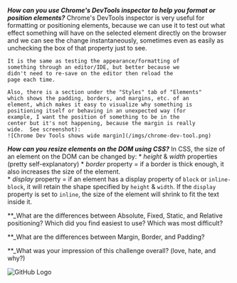 **_How can you use Chrome's DevTools inspector to help you 
format or position elements?_**
    Chrome's DevTools inspector is very useful for formatting 
    or positioning elements, because we can use it to test 
    out what effect something will have on the selected 
    element directly on the browser and we can see the change instantaneously, sometimes even as easily as unchecking 
    the box of that property just to see.  

    It is the same as testing the appearance/formatting of 
    something through an editor/IDE, but better because we 
    didn't need to re-save on the editor then reload the 
    page each time.  

    Also, there is a section under the "Styles" tab of "Elements" 
    which shows the padding, borders, and margins, etc. of an 
    element, which makes it easy to visualize why something is 
    positioning itself or behaving in an unexpected way (for 
    example, I want the position of something to be in the 
    center but it's not happening, because the margin is really 
    wide.  See screenshot): 
    ![Chrome Dev Tools shows wide margin](/imgs/chrome-dev-tool.png)

**_How can you resize elements on the DOM using CSS?_**
    In CSS, the size of an element on the DOM can be changed by:
        * _height_ & _width_ properties (pretty self-explanatory)
        * _border_ property = if a border is thick enough, it also 
        increases the size of the element.  
        * _display_ property = if an element has a display 
        property of `block` or `inline-block`, it will retain 
        the shape specified by `height` & `width`.  If the 
        `display` property is set to `inline`, the size of the 
        element will shrink to fit the text inside it.  

**_What are the differences between Absolute, Fixed, Static, and Relative positioning? Which did you find easiest to use? Which was most difficult?
    

**_What are the differences between Margin, Border, and Padding?


**_What was your impression of this challenge overall? (love, hate, and why?)


![GitHub Logo](/images/logo.png)